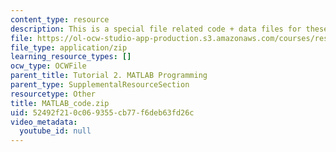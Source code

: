 ```yaml
---
content_type: resource
description: This is a special file related code + data files for these tutorial examples.
file: https://ol-ocw-studio-app-production.s3.amazonaws.com/courses/res-9-003-brains-minds-and-machines-summer-course-summer-2015/52492f210c069355cb77f6deb63fd26c_MATLAB_code.zip
file_type: application/zip
learning_resource_types: []
ocw_type: OCWFile
parent_title: Tutorial 2. MATLAB Programming
parent_type: SupplementalResourceSection
resourcetype: Other
title: MATLAB_code.zip
uid: 52492f21-0c06-9355-cb77-f6deb63fd26c
video_metadata:
  youtube_id: null
---
```


